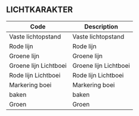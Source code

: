 ## LICHTKARAKTER				
				
|	Code	|	Description	|
|	---	|	---	|
|	Vaste lichtopstand	|	Vaste lichtopstand	|
|	Rode lijn	|	Rode lijn	|
|	Groene lijn	|	Groene lijn	|
|	Groene lijn Lichtboei	|	Groene lijn Lichtboei	|
|	Rode lijn Lichtboei	|	Rode lijn Lichtboei	|
|	Markering boei	|	Markering boei	|
|	baken	|	baken	|
|	Groen	|	Groen	|
